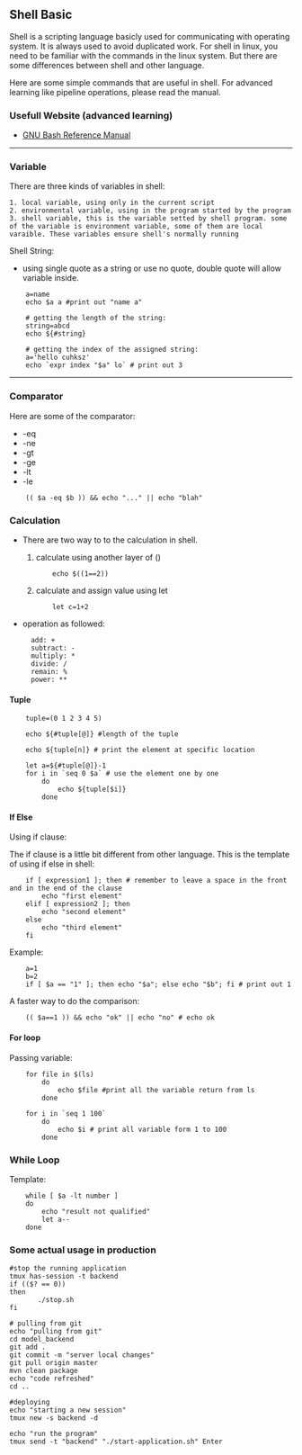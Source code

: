 ## Shell Basic

Shell is a scripting language basicly used for communicating with operating system. It is always used to avoid duplicated work. For shell in linux, you need to be familiar with the commands in the linux system. But there are some differences between shell and other language.

Here are some simple commands that are useful in shell. For advanced learning like pipeline operations, please read the manual.

### Usefull Website (advanced learning)

 * [GNU Bash Reference Manual](https://www.gnu.org/software/bash/manual/bash.html)

---

### Variable

There are three kinds of variables in shell:
    
    1. local variable, using only in the current script
    2. environmental variable, using in the program started by the program
    3. shell variable, this is the variable setted by shell program. some of the variable is environment variable, some of them are local varaible. These variables ensure shell's normally running


Shell String:
    
* using single quote as a string or use no quote, double quote will allow variable inside.

```shell script
    a=name
    echo $a a #print out "name a"

    # getting the length of the string:    
    string=abcd
    echo ${#string}
    
    # getting the index of the assigned string:
    a='hello cuhksz'
    echo `expr index "$a" lo` # print out 3
```


---

### Comparator

Here are some of the comparator:
* -eq
* -ne
* -gt
* -ge
* -lt
* -le

```shell script
    (( $a -eq $b )) && echo "..." || echo "blah"
```

### Calculation
    
* There are two way to to the calculation in shell.
    1. calculate using another layer of ()
    
        ``` shell script
            echo $((1==2))
        ```
    
    2. calculate and assign value using let
        ``` shell script
            let c=1+2
        ```
       
* operation as followed:
        
        add: +
        subtract: -
        multiply: *
        divide: /
        remain: %
        power: **

#### Tuple

```shell script
    tuple=(0 1 2 3 4 5)

    echo ${#tuple[@]} #length of the tuple

    echo ${tuple[n]} # print the element at specific location

    let a=${#tuple[@]}-1
    for i in `seq 0 $a` # use the element one by one
        do
            echo ${tuple[$i]}
        done
```


#### If Else

Using if clause:
    
The if clause is a little bit different from other language. This is the template of using if else in shell:
```shell script
    if [ expression1 ]; then # remember to leave a space in the front and in the end of the clause
        echo "first element"
    elif [ expression2 ]; then
        echo "second element"
    else
        echo "third element"
    fi
```

Example:

```shell script
    a=1
    b=2
    if [ $a == "1" ]; then echo "$a"; else echo "$b"; fi # print out 1
```

A faster way to do the comparison:
```shell script
    (( $a==1 )) && echo "ok" || echo "no" # echo ok
```

#### For loop

Passing variable: 
```shell script
    for file in $(ls)
        do
            echo $file #print all the variable return from ls
        done
    
    for i in `seq 1 100`
        do
            echo $i # print all variable form 1 to 100
        done
```

### While Loop

Template:
```shell script
    while [ $a -lt number ] 
    do 
        echo "result not qualified"
        let a--
    done
```

### Some actual usage in production
 ```shell script
#stop the running application
tmux has-session -t backend
if (($? == 0))
then
        ./stop.sh
fi

# pulling from git
echo "pulling from git"
cd model_backend
git add .
git commit -m "server local changes"
git pull origin master
mvn clean package
echo "code refreshed"
cd ..

#deploying
echo "starting a new session"
tmux new -s backend -d

echo "run the program"
tmux send -t "backend" "./start-application.sh" Enter

```
